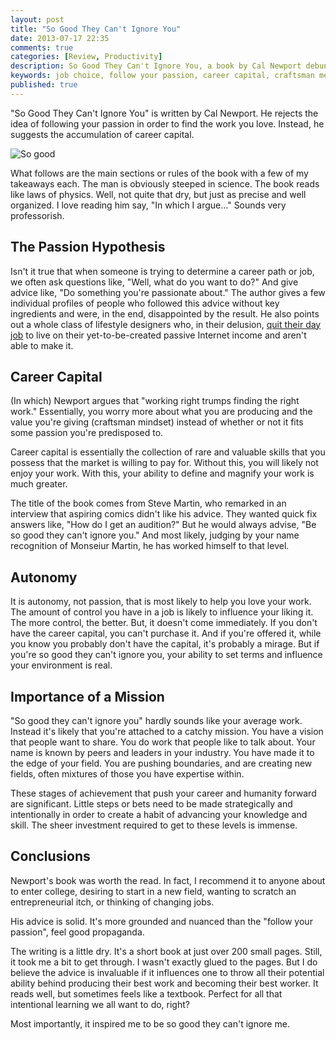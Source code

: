 ```yaml
---
layout: post
title: "So Good They Can't Ignore You"
date: 2013-07-17 22:35
comments: true
categories: [Review, Productivity]
description: So Good They Can't Ignore You, a book by Cal Newport debunks for the follow your passion mindset and helps you find the job you'll love.
keywords: job choice, follow your passion, career capital, craftsman mentality
published: true
---
```


"So Good They Can't Ignore You" is written by Cal Newport.  He rejects the idea of following your passion in order to find the work you love.  Instead, he suggests the accumulation of career capital.

![So good](http://i.imgur.com/VWjzM2c.jpg)

<!--more-->

What follows are the main sections or rules of the book with a few of my takeaways each.  The man is obviously steeped in science.  The book reads like laws of physics.  Well, not quite that dry, but just as precise and well organized.  I love reading him say, "In which I argue..."  Sounds very professorish.

## The Passion Hypothesis

Isn't it true that when someone is trying to determine a career path or job, we often ask questions like, "Well, what do you want to do?" And give advice like, "Do something you're passionate about."  The author gives a few individual profiles of people who followed this advice without key ingredients and were, in the end, disappointed by the result.  He also points out a whole class of lifestyle designers who, in their delusion, [quit their day job](http://jaketrent.com/post/quitter-review/) to live on their yet-to-be-created passive Internet income and aren't able to make it.

## Career Capital

(In which) Newport argues that "working right trumps finding the right work."  Essentially, you worry more about what you are producing and the value you're giving (craftsman mindset) instead of whether or not it fits some passion you're predisposed to.

Career capital is essentially the collection of rare and valuable skills that you possess that the market is willing to pay for.  Without this, you will likely not enjoy your work.  With this, your ability to define and magnify your work is much greater.

The title of the book comes from Steve Martin, who remarked in an interview that aspiring comics didn't like his advice.  They wanted quick fix answers like, "How do I get an audition?"  But he would always advise, "Be so good they can't ignore you."  And most likely, judging by your name recognition of Monseiur Martin, he has worked himself to that level.

## Autonomy

It is autonomy, not passion, that is most likely to help you love your work.  The amount of control you have in a job is likely to influence your liking it.  The more control, the better.  But, it doesn't come immediately.  If you don't have the career capital, you can't purchase it.  And if you're offered it, while you know you probably don't have the capital, it's probably a mirage.  But if you're so good they can't ignore you, your ability to set terms and influence your environment is real.

## Importance of a Mission

"So good they can't ignore you" hardly sounds like your average work.  Instead it's likely that you're attached to a catchy mission.  You have a vision that people want to share.  You do work that people like to talk about.  Your name is known by peers and leaders in your industry.  You have made it to the edge of your field.  You are pushing boundaries, and are creating new fields, often mixtures of those you have expertise within.

These stages of achievement that push your career and humanity forward are significant.  Little steps or bets need to be made strategically and intentionally in order to create a habit of advancing your knowledge and skill.  The sheer investment required to get to these levels is immense.

## Conclusions

Newport's book was worth the read.  In fact, I recommend it to anyone about to enter college, desiring to start in a new field, wanting to scratch an entrepreneurial itch, or thinking of changing jobs.

His advice is solid.  It's more grounded and nuanced than the "follow your passion", feel good propaganda.

The writing is a little dry.  It's a short book at just over 200 small pages.  Still, it took me a bit to get through.  I wasn't exactly glued to the pages.  But I do believe the advice is invaluable if it influences one to throw all their potential ability behind producing their best work and becoming their best worker.  It reads well, but sometimes feels like a textbook.  Perfect for all that intentional learning we all want to do, right?

Most importantly, it inspired me to be so good they can't ignore me.